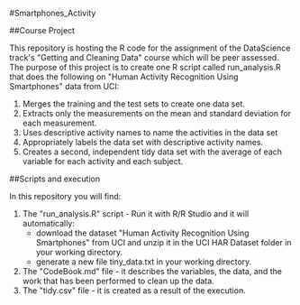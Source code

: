 #Smartphones_Activity

##Course Project

This repository is hosting the R code for the assignment of the DataScience track's "Getting and Cleaning Data" course which will be peer assessed. The purpose of this project is to create one R script called run_analysis.R that does the following on "Human Activity Recognition Using Smartphones" data from UCI:

  1. Merges the training and the test sets to create one data set.
  2. Extracts only the measurements on the mean and standard deviation for each measurement.
  3. Uses descriptive activity names to name the activities in the data set
  4. Appropriately labels the data set with descriptive activity names.
  5. Creates a second, independent tidy data set with the average of each variable for each activity and each subject.

##Scripts and execution

In this repository you will find:

  1. The "run_analysis.R" script - Run it with R/R Studio and it will automatically:
     - download the dataset "Human Activity Recognition Using Smartphones" from UCI and unzip it in the UCI HAR Dataset folder in your working directory. 
     - generate a new file tiny_data.txt in your working directory.
  2. The "CodeBook.md" file - it describes the variables, the data, and the work that has been performed to clean up the data.
  3. The "tidy.csv" file - it is created as a result of the execution.
